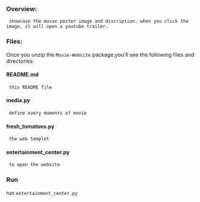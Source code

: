 ### Overview:
     showcase the movie poster image and discription. when you click the image, it will open a youtube trailer.
### Files:  
Once you unzip the `Movie-Website` package,you'll see the following files and directories:  
#### README.md  
     this README file  
#### media.py  
     define every moments of movie  
#### fresh_tomatoes.py  
     the web templet  
#### entertainment_center.py  
     to open the website  
### Run  
run `entertainment_center.py`

